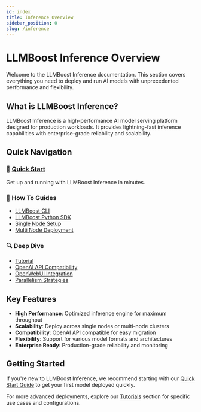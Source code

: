 ```yaml
---
id: index
title: Inference Overview
sidebar_position: 0
slug: /inference
---
```


# LLMBoost Inference Overview

Welcome to the LLMBoost Inference documentation. This section covers everything you need to deploy and run AI models with unprecedented performance and flexibility.

## What is LLMBoost Inference?

LLMBoost Inference is a high-performance AI model serving platform designed for production workloads. It provides lightning-fast inference capabilities with enterprise-grade reliability and scalability.

## Quick Navigation

### 🚀 [Quick Start](../quick_start.mdx)
Get up and running with LLMBoost Inference in minutes.

### 📖 How To Guides
- [LLMBoost CLI](../how_to/llmboost_cli.mdx)
- [LLMBoost Python SDK](../how_to/llmboost_sdk.mdx)
- [Single Node Setup](../how_to/single_node.mdx)
- [Multi Node Deployment](../how_to/multi_node.mdx) 

### 🔍 Deep Dive
- [Tutorial](../deep_dive/tutorial.mdx)
- [OpenAI API Compatibility](../deep_dive/openai_api.mdx)
- [OpenWebUI Integration](../deep_dive/openwebui.md)
- [Parallelism Strategies](../deep_dive/parallelism.md)

## Key Features

- **High Performance**: Optimized inference engine for maximum throughput
- **Scalability**: Deploy across single nodes or multi-node clusters
- **Compatibility**: OpenAI API compatible for easy migration
- **Flexibility**: Support for various model formats and architectures
- **Enterprise Ready**: Production-grade reliability and monitoring

## Getting Started

If you're new to LLMBoost Inference, we recommend starting with our [Quick Start Guide](../quick_start.mdx) to get your first model deployed quickly.

For more advanced deployments, explore our [Tutorials](./how_to/category) section for specific use cases and configurations.